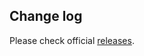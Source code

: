 ## Change log

Please check official [releases](https://github.com/neutralinojs/neutralinojs/releases).
